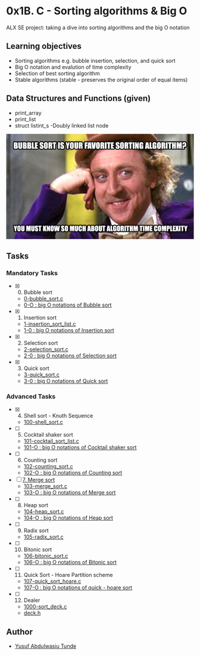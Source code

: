 # 0x1B. C - Sorting algorithms & Big O
ALX SE project: taking a dive into sorting algorithms and the big O notation
## Learning objectives
 - Sorting algorithms e.g. bubble insertion, selection, and quick sort
 - Big O notation and evalution of time complexity
 - Selection of best sorting algorithm
 - Stable algorithms (stable - preserves the original order of equal items)
## Data Structures and Functions (given)
 * print_array
 * print_list
 * struct listint_s -Doubly linked list node

<img src="willy-wonka.png">

## Tasks
### Mandatory Tasks
 - [x] 0. Bubble sort
	- [0-bubble_sort.c](0-bubble_sort.c)
	- [0-O : big O notations of Bubble sort](0-O)
 - [x] 1. Insertion sort
	- [1-insertion_sort_list.c](1-insertion_sort_list.c)
	- [1-0 : big O notations of Insertion sort](1-0)
 - [x] 2. Selection sort
	- [2-selection_sort.c](2-selection_sort.c)
	- [2-0 : big O notations of Selection sort](2-0)
 - [x] 3. Quick sort
	- [3-quick_sort.c](3-quick_sort.c)
	- [3-0 : big O notations of Quick sort](3-0)
### Advanced Tasks
 - [x] 4. Shell sort - Knuth Sequence
	- [100-shell_sort.c](100-shell_sort.c)
 - [ ]  5. Cocktail shaker sort
	- [101-cocktail_sort_list.c](101-cocktail_sort_list.c)
	- [101-O : big O notations of Cocktail shaker sort](101-0)
 - [ ] 	6. Counting sort
	- [102-counting_sort.c](102-counting_sort.c)
	- [102-O : big O notations of Counting sort](102-0)
 - [ ]  [7. Merge sort](103-merge_sort.c)
	- [103-merge_sort.c](103-merge_sort.c)
	- [103-O : big O notations of Merge sort](103-0)
 - [ ]  8. Heap sort
	- [104-heap_sort.c](104-heap_sort.c)
	- [104-O : big O notations of Heap sort](104-0)
 - [ ]  9. Radix sort
	- [105-radix_sort.c](105-radix_sort.c)
 - [ ]  10. Bitonic sort
	- [106-bitonic_sort.c](106-bitonic_sort.c)
	- [106-O : big O notations of Bitonic sort](106-0)
 - [ ]  11. Quick Sort - Hoare Partition scheme
	- [107-quick_sort_hoare.c](107-quick_sort_hoare.c)
	- [107-O : big O notations of quick - hoare sort](107-0)
 - [ ]  12. Dealer
	- [1000-sort_deck.c](1000-sort_deck.c)
	- [deck.h](deck.h)
## Author
 - [Yusuf Abdulwasiu Tunde](https://github.com/Yusuf-R/)
